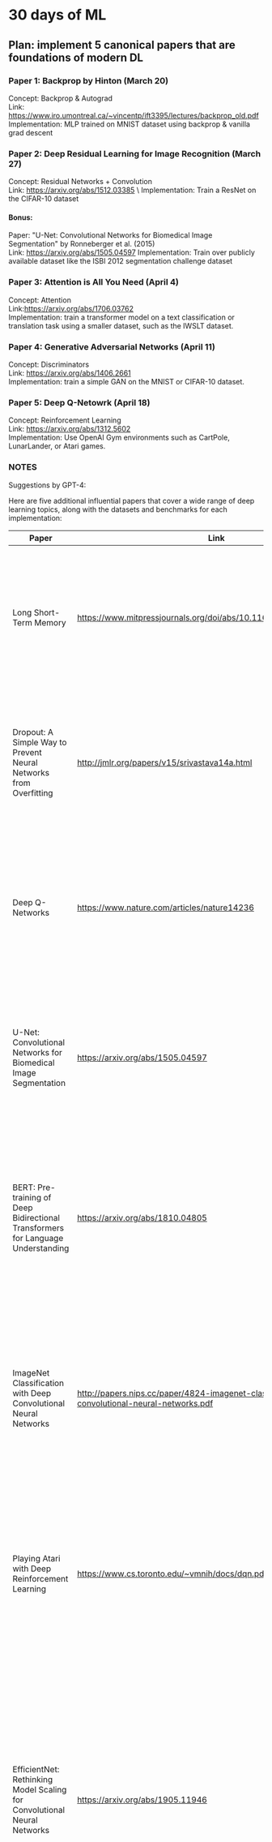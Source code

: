 # 30 days of ML

## Plan: implement 5 canonical papers that are foundations of modern DL 

### Paper 1: Backprop by Hinton (March 20)

Concept: Backprop & Autograd\
Link: https://www.iro.umontreal.ca/~vincentp/ift3395/lectures/backprop_old.pdf \
Implementation: MLP trained on MNIST dataset using backprop & vanilla grad descent

### Paper 2: Deep Residual Learning for Image Recognition (March 27)

Concept: Residual Networks + Convolution\
Link: https://arxiv.org/abs/1512.03385 \ 
Implementation: Train a ResNet on the CIFAR-10 dataset

#### Bonus: 
Paper: "U-Net: Convolutional Networks for Biomedical Image Segmentation" by Ronneberger et al. (2015) \
Link: https://arxiv.org/abs/1505.04597
Implementation: Train over publicly available dataset like the ISBI 2012 segmentation challenge dataset 

### Paper 3: Attention is All You Need (April 4)

Concept: Attention\
Link:https://arxiv.org/abs/1706.03762 \
Implementation: train a transformer model on a text classification or translation task using a smaller dataset, such as the IWSLT dataset.

### Paper 4: Generative Adversarial Networks (April 11)

Concept: Discriminators\
Link: https://arxiv.org/abs/1406.2661 \
Implementation: train a simple GAN on the MNIST or CIFAR-10 dataset.

### Paper 5: Deep Q-Netowrk (April 18)

Concept: Reinforcement Learning \
Link: https://arxiv.org/abs/1312.5602 \
Implementation: Use OpenAI Gym environments such as CartPole, LunarLander, or Atari games.

### NOTES

Suggestions by GPT-4:

Here are five additional influential papers that cover a wide range of deep learning topics, along with the datasets and benchmarks for each implementation:

| Paper | Link | Why | Dataset | Benchmark |
|-------|------|-----|---------|-----------|
| Long Short-Term Memory | https://www.mitpressjournals.org/doi/abs/10.1162/neco.1997.9.8.1735 | LSTMs are a fundamental building block of many sequential models and have been widely used in various NLP, time series, and speech recognition tasks. | IMDB sentiment classification dataset or Penn Treebank (PTB) dataset for language modeling. | Measure the classification accuracy for the IMDB dataset, or the perplexity for the PTB dataset. |
| Dropout: A Simple Way to Prevent Neural Networks from Overfitting | http://jmlr.org/papers/v15/srivastava14a.html | Dropout is a simple but powerful regularization technique that helps prevent overfitting and is used in various deep learning models. | MNIST, CIFAR-10, or another dataset where overfitting might be an issue. | Compare the test set performance (accuracy) of a model with and without dropout to demonstrate the effectiveness of dropout as a regularization technique. |
| Deep Q-Networks | https://www.nature.com/articles/nature14236 | DQN is a foundational work that combines deep learning with reinforcement learning and is responsible for the rapid development of deep reinforcement learning. | Use OpenAI Gym environments such as CartPole, LunarLander, or Atari games. | Measure the average cumulative reward over multiple episodes to assess the performance of the DQN agent. |
| U-Net: Convolutional Networks for Biomedical Image Segmentation | https://arxiv.org/abs/1505.04597 | U-Net is a widely-used architecture for image segmentation tasks, particularly in medical imaging. It has inspired many other architectures for segmentation tasks. | Use a publicly available dataset like the ISBI 2012 segmentation challenge dataset (http://brainiac2.mit.edu/isbi_challenge/home) or another biomedical image segmentation dataset. | Measure the Intersection over Union (IoU) or the Dice coefficient to assess the performance of the U-Net model. |
| BERT: Pre-training of Deep Bidirectional Transformers for Language Understanding | https://arxiv.org/abs/1810.04805 | BERT revolutionized the NLP field by introducing a pre-trained transformer model that achieved state-of-the-art performance on numerous NLP tasks with fine-tuning. | Use the GLUE benchmark dataset (https://gluebenchmark.com/) or a smaller text classification dataset like SST-2 (Stanford Sentiment Treebank) or CoLA (Corpus of Linguistic Acceptability). | Measure the performance of the fine-tuned BERT model in terms of accuracy, F1 score, or other relevant metrics depending on the chosen dataset and task. |
| ImageNet Classification with Deep Convolutional Neural Networks | http://papers.nips.cc/paper/4824-imagenet-classification-with-deep-convolutional-neural-networks.pdf | This paper introduced the AlexNet architecture which achieved a significant improvement in image classification on the ImageNet dataset and paved the way for the deep learning revolution in computer vision. | ImageNet dataset | Measure the top-1 and top-5 classification accuracy on the ImageNet validation set. |
| Playing Atari with Deep Reinforcement Learning | https://www.cs.toronto.edu/~vmnih/docs/dqn.pdf | This paper introduced the DQN algorithm which achieved human-level performance on several Atari games using only pixel inputs and reinforcement learning. | Atari games | Measure the average cumulative reward over multiple episodes to assess the performance of the DQN agent on various Atari games. |
| EfficientNet: Rethinking Model Scaling for Convolutional Neural Networks | https://arxiv.org/abs/1905.11946 | This paper proposed an efficient model scaling method that achieves state-of-the-art accuracy on both image classification and object detection tasks while reducing the number of parameters and FLOPs. EfficientNet combines compound scaling, a novel uniform scaling method, and a new architecture search algorithm | 
| YOLOv3: An Incremental Improvement | https://arxiv.org/abs/1804.02767 | This paper introduced YOLOv3, a state-of-the-art object detection model that achieves real-time performance on standard GPUs. YOLOv3 introduced several improvements over its predecessors, including feature extraction, multiscale prediction, and better anchor box selection. | COCO dataset or another object detection dataset | Measure the mean average precision (mAP) at different intersection over union (IoU) thresholds to assess the performance of the YOLOv3 model. |
| Mask R-CNN | https://arxiv.org/abs/1703.06870 | This paper introduced Mask R-CNN, a state-of-the-art object detection and instance segmentation model that extends the Faster R-CNN architecture with a branch for predicting object masks. Mask R-CNN achieved state-of-the-art performance on the COCO dataset. | COCO dataset or another object detection and instance segmentation dataset | Measure the mean average precision (mAP) at different IoU thresholds and the segmentation quality using the mean average precision for instance segmentation (AP segm) to assess the performance of the Mask R-CNN model. |



